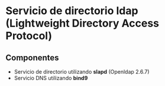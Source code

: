 # Servicio de directorio ldap (Lightweight Directory Access Protocol)
## Componentes
- Servicio de directorio utilizando **slapd** (Openldap 2.6.7)  
- Servicio DNS utilizando **bind9**
